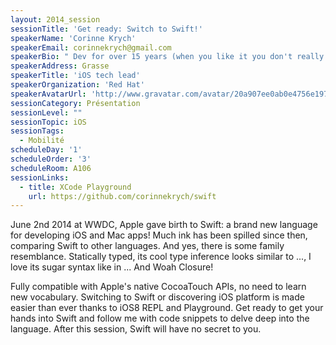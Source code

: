 ```yaml
---
layout: 2014_session
sessionTitle: 'Get ready: Switch to Swift!'
speakerName: 'Corinne Krych'
speakerEmail: corinnekrych@gmail.com
speakerBio: " Dev for over 15 years (when you like it you don't really count), I never go too far from coding.\n Polyglot by heart (going beyond the JVM) and addicted to clean code, I like to share and exchange ideas in \nuser groups or conferences. Those days, mobile is my playground, AeroGear my open source family and iOS my platform by heart."
speakerAddress: Grasse
speakerTitle: 'iOS tech lead'
speakerOrganization: 'Red Hat'
speakerAvatarUrl: 'http://www.gravatar.com/avatar/20a907ee0ab0e4756e19727209d0ac64?size=200&default=mm'
sessionCategory: Présentation
sessionLevel: ""
sessionTopic: iOS
sessionTags:
  - Mobilité
scheduleDay: '1'
scheduleOrder: '3'
scheduleRoom: A106
sessionLinks:
  - title: XCode Playground
    url: https://github.com/corinnekrych/swift
---
```


June 2nd 2014 at WWDC, Apple gave birth to Swift: a brand new language for developing iOS and Mac apps! Much ink has been spilled since then, comparing Swift to other languages. And yes, there is some family resemblance. Statically typed, its cool type inference looks similar to ..., I love its sugar syntax like in ... And Woah Closure!

Fully compatible with Apple's native CocoaTouch APIs, no need to learn new vocabulary. Switching to Swift or discovering iOS platform is made easier than ever thanks to iOS8 REPL and Playground. Get ready to get your hands into Swift and follow me with code snippets to delve deep into the language. After this session, Swift will have no secret to you.

